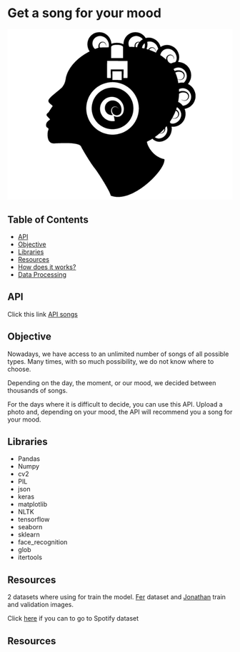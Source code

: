 # Get a song for your mood

![Music](https://github.com/Jorge-Doncel/Song-for-your-mood/blob/master/input/285-girl-listening-to-music-vector-clip-art.png)

## Table of Contents

- [API](#API)
- [Objective](#Objective)
- [Libraries](#libraries)
- [Resources](#resources)
- [How does it works?](#How-does-it-works?)
- [Data Processing](#data-processing)


## API

Click this link [API songs](https://apisongsface.herokuapp.com/)

## Objective

Nowadays, we have access to an unlimited number of songs of all possible types. Many times, with so much possibility, we do not know where to choose.

Depending on the day, the moment, or our mood, we decided between thousands of songs.

For the days where it is difficult to decide, you can use this API. Upload a photo and, depending on your mood, the API will recommend you a song for your mood.

## Libraries

- Pandas
- Numpy
- cv2 
- PIL
- json
- keras
- matplotlib
- NLTK
- tensorflow
- seaborn
- sklearn
- face_recognition
- glob
- itertools

## Resources

2 datasets where using for train the model. [Fer](https://www.kaggle.com/ahmedmoorsy/facial-expression) dataset and [Jonathan](https://www.kaggle.com/jonathanoheix/face-expression-recognition-dataset) train and validation images.

Click [here](https://www.kaggle.com/imuhammad/audio-features-and-lyrics-of-spotify-songs) if you can to go to Spotify dataset

## Resources